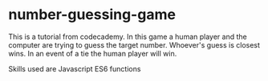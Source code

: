 # number-guessing-game

This is a tutorial from codecademy. 
In this game a human player and the computer are trying to guess the target number. 
Whoever's guess is closest wins. In an event of a tie the human player will win. 

Skills used are Javascript ES6 functions
